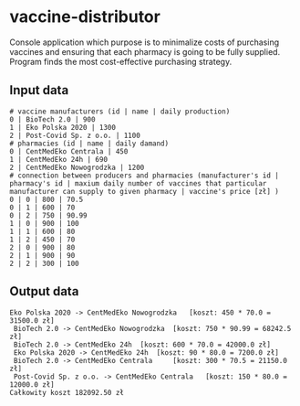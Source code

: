 # vaccine-distributor
Console application which purpose is to minimalize costs of purchasing vaccines and ensuring that each pharmacy is going to be fully supplied.
Program finds the most cost-effective purchasing strategy.

## Input data
```
# vaccine manufacturers (id | name | daily production)
0 | BioTech 2.0 | 900
1 | Eko Polska 2020 | 1300
2 | Post-Covid Sp. z o.o. | 1100
# pharmacies (id | name | daily damand)
0 | CentMedEko Centrala | 450
1 | CentMedEko 24h | 690
2 | CentMedEko Nowogrodzka | 1200
# connection between producers and pharmacies (manufacturer's id | pharmacy's id | maxium daily number of vaccines that particular manufacturer can supply to given pharmacy | vaccine's price [zł] )
0 | 0 | 800 | 70.5
0 | 1 | 600 | 70
0 | 2 | 750 | 90.99
1 | 0 | 900 | 100
1 | 1 | 600 | 80
1 | 2 | 450 | 70
2 | 0 | 900 | 80
2 | 1 | 900 | 90
2 | 2 | 300 | 100
```

## Output data
```
Eko Polska 2020 -> CentMedEko Nowogrodzka 	[koszt: 450 * 70.0 = 31500.0 zł]
 BioTech 2.0 -> CentMedEko Nowogrodzka 	[koszt: 750 * 90.99 = 68242.5 zł]
 BioTech 2.0 -> CentMedEko 24h 	[koszt: 600 * 70.0 = 42000.0 zł]
 Eko Polska 2020 -> CentMedEko 24h 	[koszt: 90 * 80.0 = 7200.0 zł]
 BioTech 2.0 -> CentMedEko Centrala 	[koszt: 300 * 70.5 = 21150.0 zł]
 Post-Covid Sp. z o.o. -> CentMedEko Centrala 	[koszt: 150 * 80.0 = 12000.0 zł]
Całkowity koszt 182092.50 zł
```
